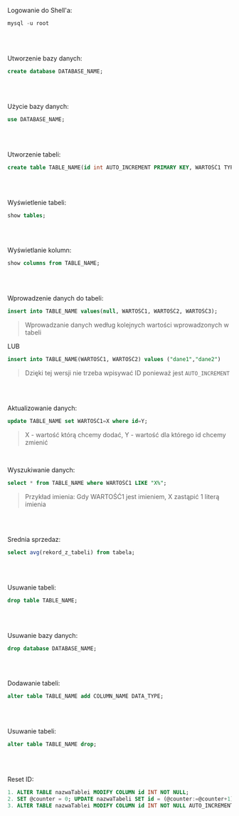 Logowanie do Shell'a:
```sql
mysql -u root
```

<br><br>

Utworzenie bazy danych:
```sql
create database DATABASE_NAME;
```

<br><br>

Użycie bazy danych:
```sql
use DATABASE_NAME;
```

<br><br>

Utworzenie tabeli:
```sql
create table TABLE_NAME(id int AUTO_INCREMENT PRIMARY KEY, WARTOŚĆ1 TYPDANYCH(45));
```

<br><br>

Wyświetlenie tabeli:
```sql
show tables;
```

<br><br>

Wyświetlanie kolumn:
```sql
show columns from TABLE_NAME;
```

<br><br>

Wprowadzenie danych do tabeli:
```sql
insert into TABLE_NAME values(null, WARTOŚĆ1, WARTOŚĆ2, WARTOŚĆ3);
```
> Wprowadzanie danych według kolejnych wartości wprowadzonych w tabeli

LUB

```sql
insert into TABLE_NAME(WARTOŚĆ1, WARTOŚĆ2) values ("dane1","dane2")
```
> Dzięki tej wersji nie trzeba wpisywać ID ponieważ jest `AUTO_INCREMENT`

<br><br>

Aktualizowanie danych:
```sql
update TABLE_NAME set WARTOŚĆ1=X where id=Y;
```
> X - wartość którą chcemy dodać, Y - wartość dla którego id chcemy zmienić

<br>

Wyszukiwanie danych:
```sql
select * from TABLE_NAME where WARTOŚĆ1 LIKE "X%";
```
> Przykład imienia: Gdy WARTOŚĆ1 jest imieniem, X zastąpić 1 literą imienia

<br><br>

Srednia sprzedaz:
```sql
select avg(rekord_z_tabeli) from tabela;
```

<br><br>

Usuwanie tabeli:
```sql
drop table TABLE_NAME;
```

<br><br>

Usuwanie bazy danych:
```sql
drop database DATABASE_NAME;
```

<br><br>

Dodawanie tabeli:
```sql
alter table TABLE_NAME add COLUMN_NAME DATA_TYPE;
```

<br><br>

Usuwanie tabeli:
```sql
alter table TABLE_NAME drop;
```

<br><br>

Reset ID:
```sql
1. ALTER TABLE nazwaTablei MODIFY COLUMN id INT NOT NULL;
2. SET @counter = 0; UPDATE nazwaTabeli SET id = (@counter:=@counter+1);
3. ALTER TABLE nazwaTablei MODIFY COLUMN id INT NOT NULL AUTO_INCREMENT;
```
